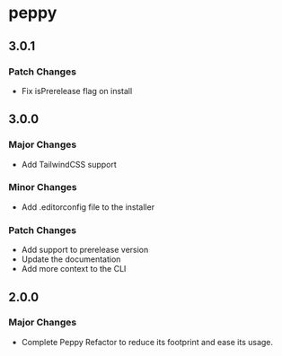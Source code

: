# peppy

## 3.0.1

### Patch Changes

- Fix isPrerelease flag on install

## 3.0.0

### Major Changes

- Add TailwindCSS support

### Minor Changes

- Add .editorconfig file to the installer

### Patch Changes

- Add support to prerelease version
- Update the documentation
- Add more context to the CLI

## 2.0.0

### Major Changes

- Complete Peppy Refactor to reduce its footprint and ease its usage.

